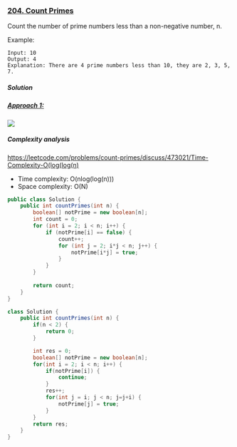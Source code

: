 ### [204. Count Primes](https://leetcode.com/problems/count-primes/)


Count the number of prime numbers less than a non-negative number, n.

Example:
```
Input: 10
Output: 4
Explanation: There are 4 prime numbers less than 10, they are 2, 3, 5, 7.
```

##### Solution

##### [Approach 1: ](https://leetcode.com/problems/count-primes/discuss/57588/My-simple-Java-solution)

![](https://leetcode.com/static/images/solutions/Sieve_of_Eratosthenes_animation.gif)

##### Complexity analysis
https://leetcode.com/problems/count-primes/discuss/473021/Time-Complexity-O(log(log(n)

- Time complexity: O(nlog(log(n)))
- Space complexity: O(N)


```java
public class Solution {
    public int countPrimes(int n) {
        boolean[] notPrime = new boolean[n];
        int count = 0;
        for (int i = 2; i < n; i++) {
            if (notPrime[i] == false) {
                count++;
                for (int j = 2; i*j < n; j++) {
                    notPrime[i*j] = true;
                }
            }
        }
        
        return count;
    }
}
```

```java
class Solution {
    public int countPrimes(int n) {
        if(n < 2) {
            return 0;
        } 

        int res = 0;
        boolean[] notPrime = new boolean[n];
        for(int i = 2; i < n; i++) {
            if(notPrime[i]) {
                continue;
            }
            res++;
            for(int j = i; j < n; j=j+i) {
                notPrime[j] = true;
            }
        }
        return res;
    }
}
```